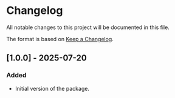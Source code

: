 # Changelog

All notable changes to this project will be documented in this file.

The format is based on [Keep a Changelog](https://keepachangelog.com/en/1.1.0/).

## [1.0.0] - 2025-07-20

### Added

- Initial version of the package.
